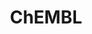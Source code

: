 ---
bigquery: https://console.cloud.google.com/bigquery?p=patents-public-data&d=ebi_chembl&page=dataset
citation: '"The ChEMBL database in 2017." Anna Gaulton, Anne Hersey, Michał Nowotka,
  A Patrícia Bento, Jon Chambers, David Mendez, Prudence Mutowo, Francis Atkinson,
  Louisa J Bellis, Elena Cibrián-Uhalte, Mark Davies, Nathan Dedman, Anneli Karlsson,
  María Paula Magariños, John P Overington, George Papadatos, Ines Smit, Andrew R
  Leach Nucleic acids Research (2017) 45 (Database Issue), D945-D954'
contributors: European Bioinformatics Institute
cost: None
description: ChEMBL Data is a manually curated database of small molecules used in
  drug discovery, including information about existing patented drugs.
documentation: 'schema: https://www.ebi.ac.uk/chembl/db_schema


  '
last_edit: 04/07/2022, 07:43:28
location: https://console.cloud.google.com/marketplace/product/google_patents_public_datasets/chembl
maintained_by: EMBL-EBI, an outstation of European Molecular Biology Laboratory
related_publications: '

  ChEMBL: towards direct deposition of bioassay data.


  Mendez D, Gaulton A, Bento AP, Chambers J, De Veij M, Félix E, Magariños MP, Mosquera
  JF, Mutowo P, Nowotka M, Gordillo-Marañón M, Hunter F, Junco L, Mugumbate G, Rodriguez-Lopez
  M, Atkinson F, Bosc N, Radoux CJ, Segura-Cabrera A, Hersey A, Leach AR.


  — Nucleic Acids Res. 2019; 47(D1):D930-D940. doi: 10.1093/nar/gky1075

  '
schema_fields:
- assay_desc
- num_ro5_violations
- assay_param_id
- inorganic_flag
- stem_class
- updated_on
- mechanism_comment
- route
- withdrawn_flag
- updated_by
- go_id
- component_synonym
- clo_id
- hba
- last_page
- prod_pat_id
- mesh_heading
- aidx
- cl_lincs_id
- syn_type
- ap_id
- metref_id
- l1
- who_name
- qudt_units
- mol_hrac_id
- isoform
- alogp
- status
- pathway_key
- activity_comment
- mol_atc_id
- cell_name
- mutation
- usan_stem_id
- cell_source_organism
- mol_frac_id
- warning_id
- enzyme_name
- sitecomp_id
- toid
- db_source
- domain_type
- molsyn_id
- trade_name
- confidence
- cellosaurus_id
- standard_inchi_key
- warning_type
- topical
- parent_id
- normal_range_max
- hbd
- company
- warnref_id
- record_id
- sequence_md5sum
- l8
- ass_cls_map_id
- doi
- oc_id
- relation
- bao_endpoint
- site_residues
- frac_code
- ddd_admr
- patent_expire_date
- activity_id
- tissue_id
- warning_class
- site_name
- organism
- structure_type
- molecule_type
- smid
- class_type
- oral
- parent_type
- assay_subcellular_fraction
- ridx
- curation_comment
- component_id
- first_approval
- confidence_score
- doc_id
- annotation
- met_comment
- parameter_value
- efo_term
- standard_upper_value
- log_id
- site_id
- le
- compd_id
- src_assay_id
- ddd_value
- level2_description
- withdrawn_country
- full_mwt
- max_phase_for_ind
- job_id
- substrate_record_id
- cell_source_tissue
- l7
- pathway_id
- first_page
- synonyms
- standard_text_value
- short_name
- max_phase
- assay_tissue
- hbd_lipinski
- acd_logp
- ref_url
- ref_id
- domain_id
- selectivity_comment
- sequence
- parenteral
- year
- level2
- l3
- active_molregno
- cx_most_apka
- drug_product_flag
- ro3_pass
- target_type
- priority
- protein_class_id
- class_level
- idx
- bei
- tid_fixed
- standard_inchi
- molecular_mechanism
- l5
- acd_logd
- mec_id
- cx_logp
- patent_id
- applicant_full_name
- bto_id
- strength
- ad_type
- rtb
- compsyn_id
- src_short_name
- src_description
- active_ingredient
- assay_class_id
- tid
- metabolite_record_id
- num_lipinski_ro5_violations
- usan_substem
- mol_irac_id
- canonical_smiles
- chembl_id
- drug_record_id
- bao_format
- lle
- homologue
- atc_code
- action_type
- smarts
- ddd_id
- related_tid
- pref_name
- result_flag
- co_stem_id
- warning_description
- num_alerts
- potential_duplicate
- withdrawn_reason
- met_conversion
- mesh_id
- protein_class_desc
- db_version
- protein_class_synonym
- qed_weighted
- tbl
- research_stem
- patent_no
- mc_tax_id
- l6
- hrac_code
- normal_range_min
- indref_id
- assay_category
- published_relation
- cell_description
- res_stem_id
- level1_description
- drug_substance_flag
- pchembl_value
- accession
- name
- previous_company
- delist_flag
- aromatic_rings
- journal
- standard_flag
- warning_year
- direct_interaction
- alert_id
- ddd_units
- standard_type
- comments
- irac_class_id
- helm_notation
- published_value
- disease_efficacy
- comp_class_id
- withdrawn_class
- dosed_ingredient
- molfile
- alert_name
- definition
- therapeutic_flag
- mc_target_type
- mc_target_accession
- actsm_id
- approval_date
- mc_target_name
- ddd_comment
- assay_test_type
- volume
- dosage_form
- prodrug
- availability_type
- molecular_species
- assay_source
- entity_id
- enzyme_tid
- mw_freebase
- efo_id
- cell_ontology_id
- target_mapping
- orig_description
- product_id
- activity_count
- published_units
- cx_logd
- path
- molregno
- withdrawn_year
- set_name
- assay_organism
- met_id
- predbind_id
- stat
- abstract
- ref_type
- species_group_flag
- hba_lipinski
- natural_product
- irac_code
- issue
- published_type
- cell_source_tax_id
- tax_id
- publication_number
- level4_description
- l4
- assay_id
- source
- aspect
- first_in_class
- assay_type
- comp_go_id
- standard_units
- data_validity_comment
- end_position
- usan_year
- caloha_id
- targcomp_id
- protclasssyn_id
- compound_name
- last_active
- entity_type
- upper_value
- value
- compound_key
- assay_cell_type
- black_box_warning
- acd_most_bpka
- creation_date
- curated_by
- ingredient
- relationship
- sei
- relationship_desc
- indication_class
- cidx
- patent_use_code
- source_domain_id
- type
- who_extra
- polymer_flag
- binding_site_comment
- std_act_id
- formulation_id
- rgid
- targrel_id
- parent_molregno
- level5
- chebi_par_id
- variant_id
- warning_country
- assay_strain
- version
- chirality
- submission_date
- label
- uo_units
- frac_class_id
- parameter_type
- mw_monoisotopic
- standard_relation
- biocomp_id
- title
- level3
- units
- usan_stem
- description
- innovator_company
- as_id
- nda_type
- domain_description
- psa
- cx_most_bpka
- authors
- uberon_id
- target_desc
- start_position
- acd_most_apka
- component_type
- stem
- cell_id
- level3_description
- alert_set_id
- assay_tax_id
- drugind_id
- major_class
- heavy_atoms
- country
- src_compound_id
- bao_id
- domain_name
- doc_type
- level1
- mecref_id
- text_value
- mc_organism
- pubmed_id
- parent_go_id
- downgraded
- usan_stem_definition
- level4
- standard_value
- relationship_type
- subgroup
- l2
- full_molformula
- hrac_class_id
- src_id
- mechanism_of_action
- cpd_str_alert_id
- prediction_method
shortname: chembl
tags:
- biotechnology
- health
- chemical
- bioinformatics
- medical
terms_of_use: CC BY-SA 3.0
title: ChEMBL
uuid: e232a192-965c-4ec9-904c-155b6dfe56c5
---